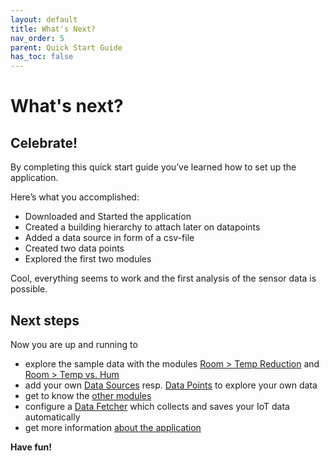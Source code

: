```yaml
---
layout: default
title: What's Next?
nav_order: 5
parent: Quick Start Guide
has_toc: false
---
```


# What's next?
## Celebrate!
By completing this quick start guide you’ve learned how to set up the application.

Here’s what you accomplished:
- Downloaded and Started the application
- Created a building hierarchy to attach later on datapoints
- Added a data source in form of a csv-file
- Created two data points
- Explored the first two modules

Cool, everything seems to work and the first analysis of the sensor data is possible. 


## Next steps
Now you are up and running to
- explore the sample data with the modules  [Room > Temp Reduction](https://hslu-ige-laes.github.io/lcm/docs/modules/roomTempReduction) and [Room > Temp vs. Hum](https://hslu-ige-laes.github.io/lcm/docs/modules/roomTempHum)
- add your own [Data Sources](https://hslu-ige-laes.github.io/lcm/docs/settings/dataSources/) resp. [Data Points](https://hslu-ige-laes.github.io/lcm/docs/settings/dataPoints/) to explore your own data
- get to know the [other modules](https://hslu-ige-laes.github.io/lcm/docs/modules)
- configure a [Data Fetcher](https://hslu-ige-laes.github.io/lcm/docs/installation/dataFetcher/) which collects and saves your IoT data automatically
- get more information [about the application](https://hslu-ige-laes.github.io/lcm/docs/about)

**Have fun!**


